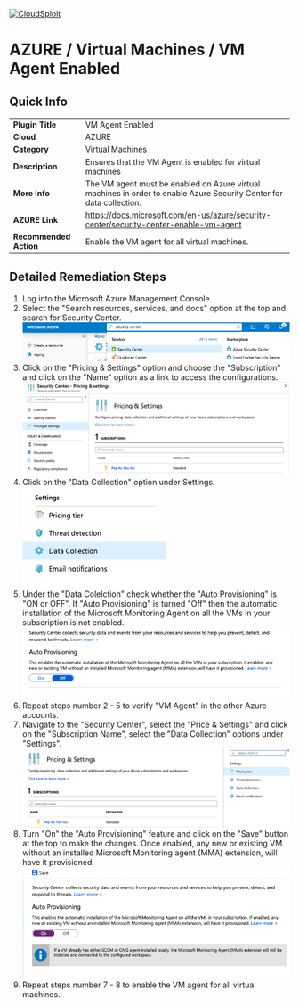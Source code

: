 [![CloudSploit](https://cloudsploit.com/img/logo-new-big-text-100.png "CloudSploit")](https://cloudsploit.com)

# AZURE / Virtual Machines / VM Agent Enabled

## Quick Info

| | |
|-|-|
| **Plugin Title** | VM Agent Enabled |
| **Cloud** | AZURE |
| **Category** | Virtual Machines |
| **Description** | Ensures that the VM Agent is enabled for virtual machines |
| **More Info** | The VM agent must be enabled on Azure virtual machines in order to enable Azure Security Center for data collection. |
| **AZURE Link** | https://docs.microsoft.com/en-us/azure/security-center/security-center-enable-vm-agent |
| **Recommended Action** | Enable the VM agent for all virtual machines. |

## Detailed Remediation Steps
1. Log into the Microsoft Azure Management Console.
2. Select the "Search resources, services, and docs" option at the top and search for Security Center. </br> <img src="/resources/azure/virtualmachines/vm-agent-enabled/step2.png"/>
3. Click on the "Pricing & Settings" option and choose the "Subscription" and click on the "Name" option as a link to access the configurations. </br> <img src="/resources/azure/virtualmachines/vm-agent-enabled/step3.png"/>
4. Click on the "Data Collection" option under Settings. </br> <img src="/resources/azure/virtualmachines/vm-agent-enabled/step4.png"/>
5. Under the "Data Colelction" check whether the "Auto Provisioning" is "ON or OFF". If "Auto Provisioning" is turned "Off" then the automatic installation of the Microsoft Monitoring Agent on all the VMs in your subscription is not enabled. </br> <img src="/resources/azure/virtualmachines/vm-agent-enabled/step5.png"/>
6. Repeat steps number 2 - 5 to verify "VM Agent" in the other Azure accounts.</br>
7. Navigate to the "Security Center", select the "Price & Settings" and click on the "Subscription Name", select the "Data Collection" options under "Settings".</br> <img src="/resources/azure/virtualmachines/vm-agent-enabled/step7.png"/>
8. Turn "On" the "Auto Provisioning" feature and click on the "Save" button at the top to make the changes. Once enabled, any new or existing VM without an installed Microsoft Monitoring agent (MMA) extension, will have it provisioned. </br> <img src="/resources/azure/virtualmachines/vm-agent-enabled/step8.png"/>
9. Repeat steps number 7 - 8 to enable the VM agent for all virtual machines.</br>
